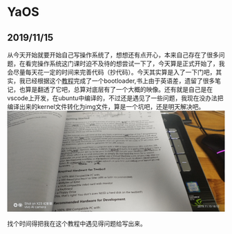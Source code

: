 # YaOS
## 2019/11/15

​	从今天开始就要开始自己写操作系统了，想想还有点开心，本来自己存在了很多问题，在看完操作系统这门课时迫不及待的想尝试一下了，今天算是正式开始了，我会尽量每天花一定的时间来完善代码（抄代码）。今天其实算是入了一下门吧，其实，我已经根据这个[教程]( http://www.osdever.net/bkerndev/index.php )完成了一个bootloader,书上由于英语差，遗留了很多笔记，也算是翻透了它吧，总算对底层有了一个大概的映像。还有就是自己是在vscode上开发，在ubuntu中编译的，不过还是遇见了一些问题，我现在没办法把编译出来的kernel文件转化为img文件，算是一个坑吧，还是明天解决吧。![IMG_20191115_181231](pic/IMG_20191115_181231.jpg)

找个时间得把我在这个教程中遇见得问题给写出来。